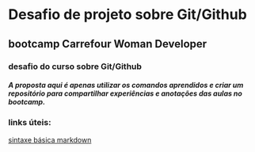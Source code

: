 # Desafio de projeto sobre Git/Github

## bootcamp Carrefour Woman Developer
### desafio do curso sobre Git/Github



##### A proposta aqui é apenas utilizar os comandos aprendidos e criar um repositório para compartilhar experiências e anotações das aulas no bootcamp. 



### links úteis:

[sintaxe básica markdown](https://www.markdownguide.org/basic-syntax/)

